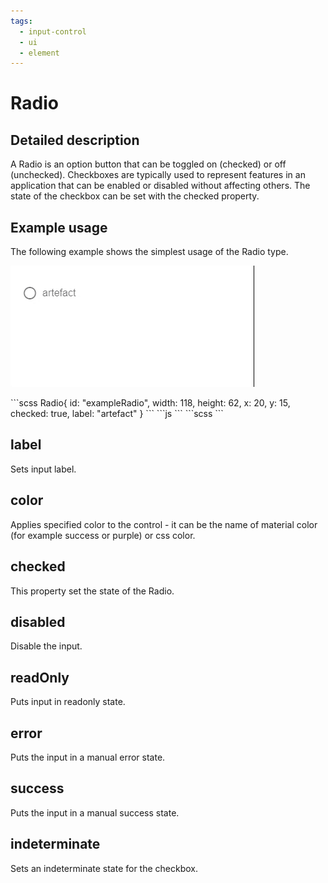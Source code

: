 ```yaml
---
tags:
  - input-control
  - ui
  - element
---
```

# Radio

## Detailed description
A Radio is an option button that can be toggled on (checked) or off (unchecked). Checkboxes are typically used to represent features in an application that can be enabled or disabled without affecting others. The state of the checkbox can be set with the checked property.

## Example usage
The following example shows the simplest usage of the Radio type.

![alt text](./Radio.gif)

<code-group>
<code-block title=".at" active>
```scss
Radio{  
  id: "exampleRadio",
  width: 118,
  height: 62,
  x: 20,
  y: 15,
  checked: true,
  label: "artefact"
}
```
</code-block>

<code-block title=".atObj">
```js
```
</code-block>

<code-block title=".atStyle">
```scss
```
</code-block>
</code-group>

## label <Badge text="string" type="tip" vertical="middle"/>
Sets input label.

## color <Badge text="color" type="tip" vertical="middle"/>
Applies specified color to the control - it can be the name of material color (for example success or purple) or css color.

## checked <Badge text="bool" type="tip" vertical="middle"/>
This property set the state of the Radio.

## disabled <Badge text="bool" type="tip" vertical="middle"/>
Disable the input.

## readOnly <Badge text="bool" type="tip" vertical="middle"/>
Puts input in readonly state.

## error <Badge text="bool" type="tip" vertical="middle"/>
Puts the input in a manual error state.

## success <Badge text="bool" type="tip" vertical="middle"/>
Puts the input in a manual success state.

## indeterminate <Badge text="bool" type="tip" vertical="middle"/>
Sets an indeterminate state for the checkbox.
